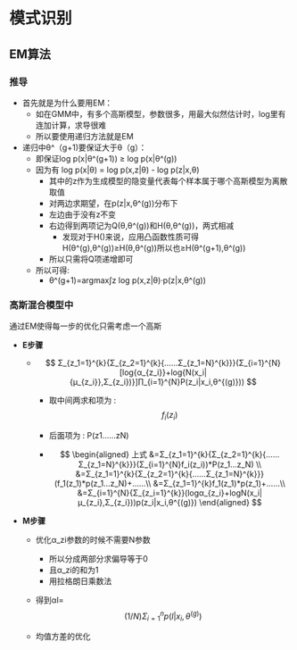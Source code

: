# 模式识别

## EM算法

### 推导

- 首先就是为什么要用EM：
  - 如在GMM中，有多个高斯模型，参数很多，用最大似然估计时，log里有连加计算，求导很难
  - 所以要使用递归方法就是EM
- 递归中θ^（g+1)要保证大于θ（g）：
  - 即保证log p(x|θ^(g+1)) ≥ log p(x|θ^(g))
  - 因为有 log p(x|θ) = log p(x,z|θ) - log p(z|x,θ)
    - 其中的z作为生成模型的隐变量代表每个样本属于哪个高斯模型为离散取值
    - 对两边求期望，在p(z|x,θ^(g))分布下
    - 左边由于没有z不变
    - 右边得到两项记为Q(θ,θ^(g))和H(θ,θ^(g))，两式相减
      - 发现对于H()来说，应用凸函数性质可得H(θ^(g),θ^(g))≥H(θ,θ^(g))所以也≥H(θ^(g+1),θ^(g))
    - 所以只需将Q项递增即可
  - 所以可得:
    - θ^(g+1)=argmax∫z log p(x,z|θ)·p(z|x,θ^(g))

### 高斯混合模型中

通过EM使得每一步的优化只需考虑一个高斯

- **E步骤**

  - $$
    Σ_{z_1=1}^{k}{Σ_{z_2=1}^{k}{……Σ_{z_1=N}^{k}}}(Σ_{i=1}^{N}[log{α_{z_i}}+log{N(x_i|{μ_{z_i}},Σ_{z_i})}]∏_{i=1}^{N}P(z_i|x_i,θ^{(g)}))
    $$

    - 取中间两求和项为 : 
      $$
      f_i(z_i)
      $$
      
      
    - 后面项为 :                                                                                                 P(z1……zN)

    - $$
      \begin{aligned} 
      上式
      &=Σ_{z_1=1}^{k}{Σ_{z_2=1}^{k}{……Σ_{z_1=N}^{k}}}(Σ_{i=1}^{N}f_i(z_i))*P(z_1…z_N) \\
      &=Σ_{z_1=1}^{k}{Σ_{z_2=1}^{k}{……Σ_{z_1=N}^{k}}}(f_1(z_1)*p(z_1…z_N)+……\\
      &=Σ_{z_1=1}^{k}f_1(z_1)*p(z_1)+……\\
      &=Σ_{i=1}^{N}{Σ_{z_i=1}^{k}}(logα_{z_i}+logN(x_i|μ_{z_i},Σ_{z_i}))p(z_i|x_i,θ^{(g)})
      \end{aligned}
      $$

    

- **M步骤**

  - 优化α_zi参数的时候不需要N参数

    - 所以分成两部分求偏导等于0
    - 且α_zi的和为1
    - 用拉格朗日乘数法

  - 得到αl=
    $$
    (1/N)Σ_{i=1}^{n}p({l}|x_i,θ^{(g)})
    $$

  - 均值方差的优化